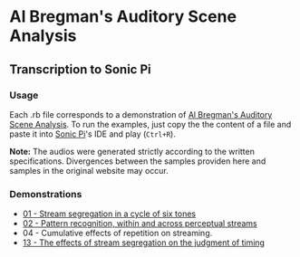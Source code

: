 # Al Bregman's Auditory Scene Analysis
## Transcription to Sonic Pi


### Usage

Each .rb file corresponds to a demonstration of [Al Bregman's Auditory Scene Analysis](http://webpages.mcgill.ca/staff/Group2/abregm1/web/downloadstoc.htm). To run the examples, just copy the the content of a file and paste it into [Sonic Pi](http://sonic-pi.net)'s IDE and play (`Ctrl+R`). 

**Note:** The audios were generated strictly according to the written specifications. Divergences between the samples providen here and samples in the original website may occur.


### Demonstrations

* [01 - Stream segregation in a cycle of six tones](audios/1a.mp3)
* [02 - Pattern recognition, within and across perceptual streams](audios/2a.mp3)
* 04 - Cumulative effects of repetition on streaming.
* [13 - The effects of stream segregation on the judgment of timing](audios/13a.mp3)
